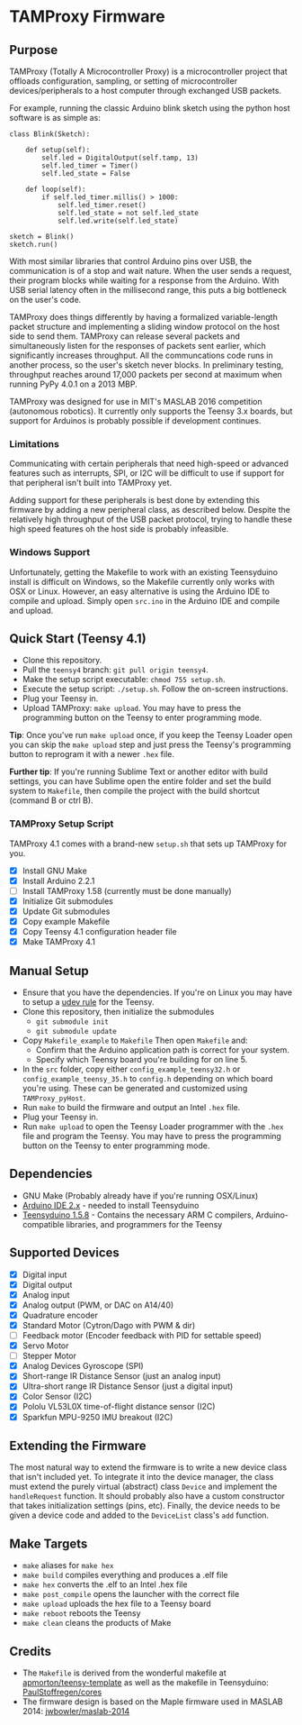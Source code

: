 # TAMProxy Firmware

## Purpose

TAMProxy (Totally A Microcontroller Proxy) is a microcontroller project that offloads configuration, sampling, or setting of microcontroller devices/peripherals to a host computer through exchanged USB packets.

For example, running the classic Arduino blink sketch using the python host software is as simple as:

	class Blink(Sketch):

	    def setup(self):
	        self.led = DigitalOutput(self.tamp, 13)
	        self.led_timer = Timer()
	        self.led_state = False

	    def loop(self):
	        if self.led_timer.millis() > 1000:
	            self.led_timer.reset()
	            self.led_state = not self.led_state
	            self.led.write(self.led_state)

    sketch = Blink()
    sketch.run()

With most similar libraries that control Arduino pins over USB, the communication is of a stop and wait nature. When the user sends a request, their program blocks while waiting for a response from the Arduino. With USB serial latency often in the millisecond range, this puts a big bottleneck on the user's code.

TAMProxy does things differently by having a formalized variable-length packet structure and implementing a sliding window protocol on the host side to send them. TAMProxy can release several packets and simultaneously listen for the responses of packets sent earlier, which significantly increases throughput. All the communcations code runs in another process, so the user's sketch never blocks. In preliminary testing, throughput reaches around 17,000 packets per second at maximum when running PyPy 4.0.1 on a 2013 MBP.

TAMProxy was designed for use in MIT's MASLAB 2016 competition (autonomous robotics). It currently only supports the Teensy 3.x boards, but support for Arduinos is probably possible if development continues.

### Limitations
Communicating with certain peripherals that need high-speed or advanced features such as interrupts, SPI, or I2C will be difficult to use if support for that peripheral isn't built into TAMProxy yet.

Adding support for these peripherals is best done by extending this firmware by adding a new peripheral class, as described below. Despite the relatively high throughput of the USB packet protocol, trying to handle these high speed features oh the host side is probably infeasible.

### Windows Support
Unfortunately, getting the Makefile to work with an existing Teensyduino install is difficult on Windows, so the Makefile currently only works with OSX or Linux.
However, an easy alternative is using the Arduino IDE to compile and upload. Simply open `src.ino` in the Arduino IDE and compile and upload.

## Quick Start (Teensy 4.1)

- Clone this repository.
- Pull the `teensy4` branch: `git pull origin teensy4`.
- Make the setup script executable: `chmod 755 setup.sh`.
- Execute the setup script: `./setup.sh`.  Follow the on-screen instructions.
- Plug your Teensy in.
- Upload TAMProxy: `make upload`.  You may have to press the programming button on the Teensy to enter programming mode.

**Tip**: Once you've run `make upload` once, if you keep the Teensy Loader open you can skip the `make upload` step and just press the Teensy's programming button to reprogram it with a newer `.hex` file.

**Further tip**: If you're running Sublime Text or another editor with build settings, you can have Sublime open the entire folder and set the build system to `Makefile`, then compile the project with the build shortcut (command B or ctrl B).

### TAMProxy Setup Script

TAMProxy 4.1 comes with a brand-new `setup.sh` that sets up TAMProxy for you.
- [x] Install GNU Make
- [x] Install Arduino 2.2.1
- [ ] Install TAMProxy 1.58 (currently must be done manually)
- [x] Initialize Git submodules
- [x] Update Git submodules
- [x] Copy example Makefile
- [x] Copy Teensy 4.1 configuration header file
- [x] Make TAMProxy 4.1

## Manual Setup

- Ensure that you have the dependencies. If you're on Linux you may have to setup a [udev rule](https://www.pjrc.com/teensy/loader_linux.html) for the Teensy.
- Clone this repository, then initialize the submodules
	- `git submodule init`
	- `git submodule update`
- Copy `Makefile_example` to `Makefile` Then open `Makefile` and:
	- Confirm that the Arduino application path is correct for your system.
	- Specify which Teensy board you're building for on line 5.
- In the `src` folder, copy either `config_example_teensy32.h` or `config_example_teensy_35.h` to `config.h` depending on which board you're using. These can be generated and customized using `TAMProxy_pyHost`.
- Run `make` to build the firmware and output an Intel `.hex` file.
- Plug your Teensy in.
- Run `make upload` to open the Teensy Loader programmer with the `.hex` file and program the Teensy. You may have to press the programming button on the Teensy to enter programming mode.

## Dependencies

- GNU Make (Probably already have if you're running OSX/Linux)
- [Arduino IDE 2.x](https://www.arduino.cc/en/software) - needed to install Teensyduino
- [Teensyduino 1.5.8](https://www.pjrc.com/teensy/td_download.html) - Contains the necessary ARM C compilers, Arduino-compatible libraries, and programmers for the Teensy

## Supported Devices
- [x] Digital input
- [x] Digital output
- [x] Analog input
- [x] Analog output (PWM, or DAC on A14/40)
- [x] Quadrature encoder
- [x] Standard Motor (Cytron/Dago with PWM & dir)
- [ ] Feedback motor (Encoder feedback with PID for settable speed)
- [x] Servo Motor
- [ ] Stepper Motor
- [x] Analog Devices Gyroscope (SPI)
- [x] Short-range IR Distance Sensor (just an analog input)
- [x] Ultra-short range IR Distance Sensor (just a digital input)
- [x] Color Sensor (I2C)
- [x] Pololu VL53L0X time-of-flight distance sensor (I2C)
- [x] Sparkfun MPU-9250 IMU breakout (I2C)

## Extending the Firmware
The most natural way to extend the firmware is to write a new device class that isn't included yet. To integrate it into the device manager, the class must extend the purely virtual (abstract) class `Device` and implement the `handleRequest` function. It should probably also have a custom constructor that takes initialization settings (pins, etc). Finally, the device needs to be given a device code and added to the `DeviceList` class's `add` function.

## Make Targets

- `make` aliases for `make hex`
- `make build` compiles everything and produces a .elf file
- `make hex` converts the .elf to an Intel .hex file
- `make post_compile` opens the launcher with the correct file
- `make upload` uploads the hex file to a Teensy board
- `make reboot` reboots the Teensy
- `make clean` cleans the products of Make

## Credits

- The `Makefile` is derived from the wonderful makefile at [apmorton/teensy-template](https://github.com/apmorton/teensy-template) as well as the makefile in Teensyduino: [PaulStoffregen/cores](PaulStoffregen/cores)
- The firmware design is based on the Maple firmware used in MASLAB 2014: [jwbowler/maslab-2014](https://github.com/jwbowler/maslab-2014)
